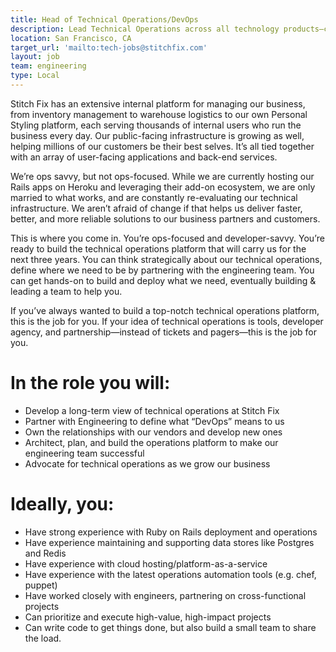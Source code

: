 ```yaml
---
title: Head of Technical Operations/DevOps
description: Lead Technical Operations across all technology products—client and staff facing.
location: San Francisco, CA
target_url: 'mailto:tech-jobs@stitchfix.com'
layout: job
team: engineering
type: Local
---
```


Stitch Fix has an extensive internal platform for managing our business, from inventory management to warehouse logistics to our own Personal Styling platform, each serving thousands of internal users who run the business every day.  Our public-facing infrastructure is growing as well, helping millions of our customers be their best selves.  It’s all tied together with an array of user-facing applications and back-end services.

We’re ops savvy, but not ops-focused. While we are currently hosting our Rails apps on Heroku and leveraging their add-on ecosystem, we are only married to what works, and are constantly re-evaluating our technical infrastructure.  We aren’t afraid of change if that helps us deliver faster, better, and more reliable solutions to our business partners and customers.

This is where you come in.  You’re ops-focused and developer-savvy. You’re ready to build the technical operations platform that will carry us for the next three years.  You can think strategically about our technical operations, define where we need to be by partnering with the engineering team. You can get hands-on to build and deploy what we need, eventually building & leading a team to help you.

If you’ve always wanted to build a top-notch technical operations platform, this is the job for you.  If your idea of technical operations is tools, developer agency, and partnership—instead of tickets and pagers—this is the job for you.

# In the role you will:

- Develop a long-term view of technical operations at Stitch Fix
- Partner with Engineering to define what “DevOps” means to us
- Own the relationships with our vendors and develop new ones
- Architect, plan, and build the operations platform to make our engineering team successful
- Advocate for technical operations as we grow our business

# Ideally, you:

- Have strong experience with Ruby on Rails deployment and operations
- Have experience maintaining and supporting data stores like Postgres and Redis
- Have experience with cloud hosting/platform-as-a-service
- Have experience with the latest operations automation tools (e.g. chef, puppet)
- Have worked closely with engineers, partnering on cross-functional projects
- Can prioritize and execute high-value, high-impact projects
- Can write code to get things done, but also build a small team to share the load.
